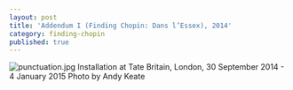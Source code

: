```yaml
---
layout: post
title: 'Addendum I (Finding Chopin: Dans l’Essex), 2014'
category: finding-chopin
published: true
---
```


![punctuation.jpg]({{site.baseurl}}/assets/img/2014_Addendum_I_Finding_Chopin.jpg)
Installation at Tate Britain, London, 30 September 2014 - 4 January 2015
Photo by Andy Keate

